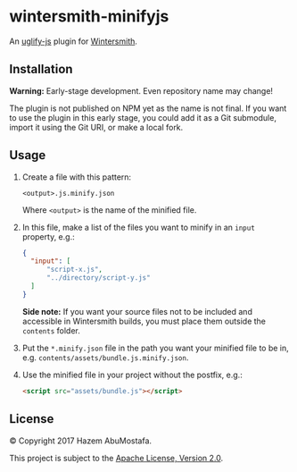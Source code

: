 # wintersmith-minifyjs

An [uglify-js](https://github.com/mishoo/UglifyJS2) plugin for [Wintersmith](https://github.com/jnordberg/wintersmith).


Installation
------------

**Warning:** Early-stage development. Even repository name may change!

The plugin is not published on NPM yet as the name is not final. If you want to use the plugin in this early stage, you could add it as a Git submodule, import it using the Git URI, or make a local fork.


Usage
-----

1.  Create a file with this pattern:
    
    ```
    <output>.js.minify.json
    ```
    
    Where `<output>` is the name of the minified file.


2.  In this file, make a list of the files you want to minify in an `input` property, e.g.:
    
    ```json
    {
      "input": [
          "script-x.js",
          "../directory/script-y.js"
      ]
    }
    ```
    
    **Side note:** If you want your source files not to be included and accessible in Wintersmith builds, you must place them outside the `contents` folder.


3.  Put the `*.minify.json` file in the path you want your minified file to be in, e.g. `contents/assets/bundle.js.minify.json`.


4.  Use the minified file in your project without the postfix, e.g.:
    ```html
    <script src="assets/bundle.js"></script>
    ```


License
-------

&copy; Copyright 2017 Hazem AbuMostafa.

This project is subject to the [Apache License, Version 2.0](http://apache.org/licenses/LICENSE-2.0.html).
